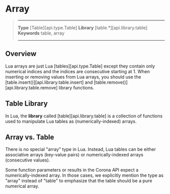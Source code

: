 # Array

> --------------------- ------------------------------------------------------------------------------------------
> __Type__              [Table][api.type.Table]
> __Library__           [table.*][api.library.table]
> __Keywords__          table, array
> --------------------- ------------------------------------------------------------------------------------------

## Overview

Lua arrays are just Lua [tables][api.type.Table] except they contain only numerical indices and the indices are consecutive starting at 1. When inserting or removing values from Lua arrays, you should use the [table.insert()][api.library.table.insert] and [table.remove()][api.library.table.remove] library functions.


## Table Library

In Lua, the __library__ called [table][api.library.table] is a collection of functions used to manipulate Lua tables as (numerically-indexed) arrays. 

## Array vs. Table

There is no special "array" type in Lua. Instead, Lua tables can be either associative arrays (key-value pairs) or numerically-indexed arrays (consecutive values).

Some function parameters or results in the Corona API expect a numerically-indexed array. In those cases, we explicitly mention the type as "array" instead of "table" to emphasize that the table should be a pure numerical array.